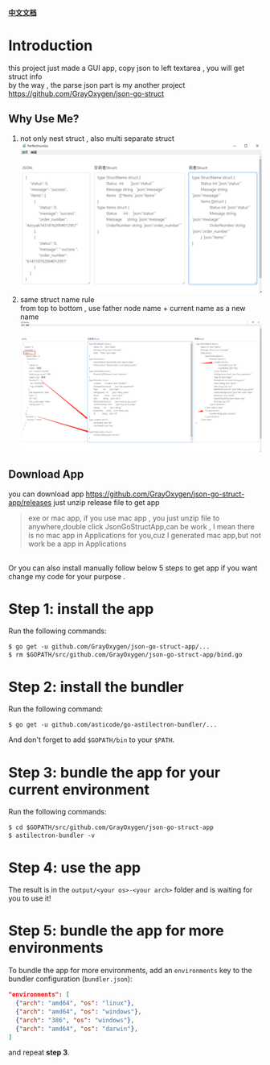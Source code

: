 <b>[中文文档](https://github.com/GrayOxygen/json-go-struct-app/blob/master/README-CN.md "中文文档")</b>
# Introduction
this project just made a GUI app, copy json to left textarea , you will get struct info <br>
by the way , the parse json part is my another project https://github.com/GrayOxygen/json-go-struct
## Why Use Me?
1. not only nest struct , also multi separate struct<br>
![screenshot](screenshot.png)
2. same struct name rule<br>
    from top to bottom , use father node name + current name as a new name
![screenshot](screenshot3.png)
## Download App
you can download app  https://github.com/GrayOxygen/json-go-struct-app/releases just unzip release file to get app

>exe or mac app, if you use mac app , you just unzip file to anywhere,double click JsonGoStructApp,can be work , I mean there is no mac app in Applications for you,cuz I generated mac app,but not work be a app in Applications

</br> Or you can also install manually follow below 5 steps to get app if you want change my code for your purpose .


# Step 1: install the app

Run the following commands:

    $ go get -u github.com/GrayOxygen/json-go-struct-app/...
    $ rm $GOPATH/src/github.com/GrayOxygen/json-go-struct-app/bind.go

# Step 2: install the bundler

Run the following command:

    $ go get -u github.com/asticode/go-astilectron-bundler/...
    
And don't forget to add `$GOPATH/bin` to your `$PATH`.
    
# Step 3: bundle the app for your current environment

Run the following commands:

    $ cd $GOPATH/src/github.com/GrayOxygen/json-go-struct-app
    $ astilectron-bundler -v
    
# Step 4: use the app

The result is in the `output/<your os>-<your arch>` folder and is waiting for you to use it!

# Step 5: bundle the app for more environments

To bundle the app for more environments, add an `environments` key to the bundler configuration (`bundler.json`):

```json
"environments": [
  {"arch": "amd64", "os": "linux"},
  {"arch": "amd64", "os": "windows"},
  {"arch": "386", "os": "windows"},
  {"arch": "amd64", "os": "darwin"},
]
```

and repeat **step 3**.
